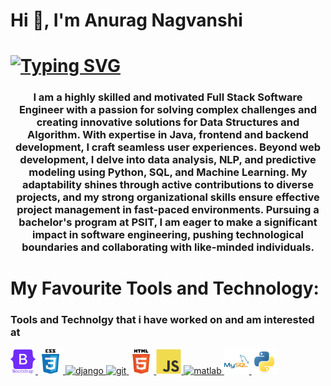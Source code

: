 <h1>Hi 👋, I'm Anurag Nagvanshi</h1>
<!--a href="#">
  <img src="https://raw.githubusercontent.com/aadityazz/ASSETS/main/Data%20Science%20Enthusiast%2C%20Software%20Developer%20(Presentation%20(169)).png" alt="Anurag Nagvansgi">
</a-->

<h1>
<a href="https://git.io/typing-svg"><img src="https://readme-typing-svg.demolab.com?font=Fira+Code&duration=3000&pause=800&width=435&lines=Flutter+Developer;Software+Engineer;Python+Developer;Data+Analyst;Welcome+..." alt="Typing SVG" /></a>
</h1>
<h3 align="center">I am a highly skilled and motivated Full Stack Software Engineer with a passion for solving complex challenges and creating innovative solutions for Data Structures and Algorithm. With expertise in Java, frontend and backend development, I craft seamless user experiences. Beyond web development, I delve into data analysis, NLP, and predictive modeling using Python, SQL, and Machine Learning. My adaptability shines through active contributions to diverse projects, and my strong organizational skills ensure effective project management in fast-paced environments. Pursuing a bachelor's program at PSIT, I am eager to make a significant impact in software engineering, pushing technological boundaries and collaborating with like-minded individuals.</h3>





<h1 align="left">My Favourite Tools and Technology:</h1>
<h3> Tools and Technolgy that i have worked on and am interested at </h3>
<p align="left"> <a href="https://getbootstrap.com" target="_blank" rel="noreferrer"> <img src="https://raw.githubusercontent.com/devicons/devicon/master/icons/bootstrap/bootstrap-plain-wordmark.svg" alt="bootstrap" width="40" height="40"/> </a> <a href="https://www.w3schools.com/css/" target="_blank" rel="noreferrer"> <img src="https://raw.githubusercontent.com/devicons/devicon/master/icons/css3/css3-original-wordmark.svg" alt="css3" width="40" height="40"/> </a> <a href="https://www.djangoproject.com/" target="_blank" rel="noreferrer"> <img src="https://cdn.worldvectorlogo.com/logos/django.svg" alt="django" width="40" height="40"/> </a> <a href="https://git-scm.com/" target="_blank" rel="noreferrer"> <img src="https://www.vectorlogo.zone/logos/git-scm/git-scm-icon.svg" alt="git" width="40" height="40"/> </a> <a href="https://www.w3.org/html/" target="_blank" rel="noreferrer"> <img src="https://raw.githubusercontent.com/devicons/devicon/master/icons/html5/html5-original-wordmark.svg" alt="html5" width="40" height="40"/> </a> <a href="https://developer.mozilla.org/en-US/docs/Web/JavaScript" target="_blank" rel="noreferrer"> <img src="https://raw.githubusercontent.com/devicons/devicon/master/icons/javascript/javascript-original.svg" alt="javascript" width="40" height="40"/> </a> <a href="https://www.mathworks.com/" target="_blank" rel="noreferrer"> <img src="https://upload.wikimedia.org/wikipedia/commons/2/21/Matlab_Logo.png" alt="matlab" width="40" height="40"/> </a> <a href="https://www.mysql.com/" target="_blank" rel="noreferrer"> <img src="https://raw.githubusercontent.com/devicons/devicon/master/icons/mysql/mysql-original-wordmark.svg" alt="mysql" width="40" height="40"/> </a> <a href="https://www.python.org" target="_blank" rel="noreferrer"> <img src="https://raw.githubusercontent.com/devicons/devicon/master/icons/python/python-original.svg" alt="python" width="40" height="40"/> </a> </p>
